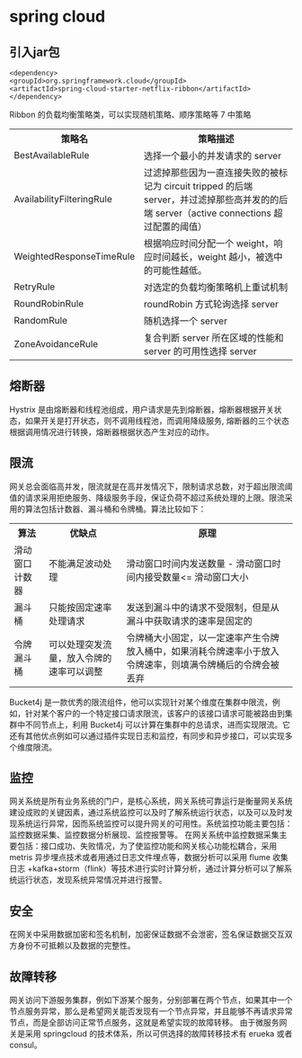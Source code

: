 # spring cloud 

## 引入jar包

```
<dependency>
<groupId>org.springframework.cloud</groupId>
<artifactId>spring-cloud-starter-netflix-ribbon</artifactId>
</dependency>
```

Ribbon 的负载均衡策略类，可以实现随机策略、顺序策略等 7 中策略

<table>
<tr><th>策略名</th><th>策略描述</th></tr>
<tr><td>BestAvailableRule</td><td>选择一个最小的并发请求的 server</td></tr><tr><td>AvailabilityFilteringRule</td><td>过滤掉那些因为一直连接失败的被标记为 circuit tripped 的后端 server，并过滤掉那些高并发的的后端 server（active connections 超过配置的阈值）</td></tr><tr><td>WeightedResponseTimeRule</td><td>根据响应时间分配一个 weight，响应时间越长，weight 越小，被选中的可能性越低。</td></tr><tr><td>RetryRule</td><td>对选定的负载均衡策略机上重试机制</td></tr><tr><td>RoundRobinRule</td><td>roundRobin 方式轮询选择 server</td></tr><tr><td>RandomRule</td><td>随机选择一个 server</td></tr><tr><td>ZoneAvoidanceRule</td><td>复合判断 server 所在区域的性能和 server 的可用性选择 server</td></tr>
</table>

## 熔断器 
Hystrix 是由熔断器和线程池组成，用户请求是先到熔断器，熔断器根据开关状态，如果开关是打开状态，则不调用线程池，而调用降级服务, 熔断器的三个状态根据调用情况进行转换，熔断器根据状态产生对应的动作。

## 限流 
网关总会面临高并发，限流就是在高并发情况下，限制请求总数，对于超出限流阈值的请求采用拒绝服务、降级服务手段，保证负荷不超过系统处理的上限。限流采用的算法包括计数器、漏斗桶和令牌桶。算法比较如下：

<table> <tr><th>算法</th><th>优缺点</th><th>原理</th></tr> <tr><td>滑动窗口计数器</td><td>不能满足波动处理</td><td>滑动窗口时间内发送数量 - 滑动窗口时间内接受数量&lt;= 滑动窗口大小</td></tr><tr><td>漏斗桶</td><td>只能按固定速率处理请求</td><td>发送到漏斗中的请求不受限制，但是从漏斗中获取请求的速率是固定的</td></tr><tr><td>令牌漏斗桶</td><td>可以处理突发流量，放入令牌的速率可以调整</td><td>令牌桶大小固定，以一定速率产生令牌放入桶中，如果消耗令牌速率小于放入令牌速率，则填满令牌桶后的令牌会被丢弃</td></tr>
</table>



Bucket4j 是一款优秀的限流组件，他可以实现针对某个维度在集群中限流，例如，针对某个客户的一个特定接口请求限流，该客户的该接口请求可能被路由到集群中不同节点上，利用 Bucket4j 可以计算在集群中的总请求，进而实现限流。它还有其他优点例如可以通过插件实现日志和监控，有同步和异步接口，可以实现多个维度限流。




## 监控

网关系统是所有业务系统的门户，是核心系统，网关系统可靠运行是衡量网关系统建设成败的关键因素，通过系统监控可以及时了解系统运行状态，以及可以及时发现系统运行异常，因而系统监控可以提升网关的可用性。系统监控功能主要包括：监控数据采集、监控数据分析展现、监控报警等。
在网关系统中监控数据采集主要包括：接口成功、失败情况，为了使监控功能和网关核心功能松耦合，采用 metris 异步埋点技术或者用通过日志文件埋点等，数据分析可以采用 flume 收集日志 +kafka+storm（flink）等技术进行实时计算分析，通过计算分析可以了解系统运行状态，发现系统异常情况并进行报警。

## 安全

在网关中采用数据加密和签名机制，加密保证数据不会泄密，签名保证数据交互双方身份不可抵赖以及数据的完整性。

## 故障转移 

网关访问下游服务集群，例如下游某个服务，分别部署在两个节点，如果其中一个节点服务异常，那么是希望网关能否发现有一个节点异常，并且能够不再请求异常节点，而是全部访问正常节点服务，这就是希望实现的故障转移。
由于微服务网关是采用 springcloud 的技术体系，所以可供选择的故障转移技术有 erueka 或者 consul。 
